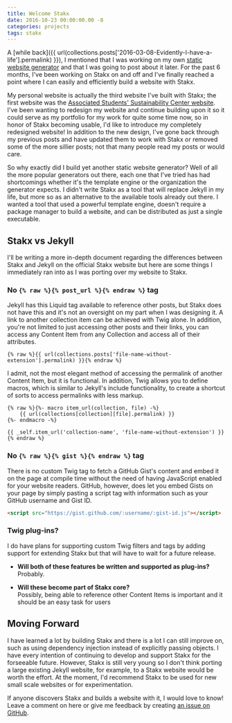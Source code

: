 ```yaml
---
title: Welcome Stakx
date: 2016-10-23 00:00:00.00 -8
categories: projects
tags: stakx
---
```


A [while back]({{ url(collections.posts['2016-03-08-Evidently-I-have-a-life'].permalink) }}), I mentioned that I was working on my own [static website generator](https://github.com/stakx-io/stakx) and that I was going to post about it later. For the past 6 months, I've been working on Stakx on and off and I've finally reached a point where I can easily and efficiently build a website with Stakx.

My personal website is actually the third website I've built with Stakx; the first website was the [Associated Students' Sustainability Center website](http://csunas.org/sustainabilitycenter/). I've been wanting to redesign my website and continue building upon it so it could serve as my portfolio for my work for quite some time now, so in honor of Stakx becoming usable, I'd like to introduce my completely redesigned website! In addition to the new design, I've gone back through my previous posts and have updated them to work with Stakx or removed some of the more sillier posts; not that many people read my posts or would care.

So why exactly did I build yet another static website generator? Well of all the more popular generators out there, each one that I've tried has had shortcomings whether it's the template engine or the organization the generator expects. I didn't write Stakx as a tool that will replace Jekyll in my life, but more so as an alternative to the available tools already out there. I wanted a tool that used a powerful template engine, doesn't require a package manager to build a website, and can be distributed as just a single executable.

## Stakx vs Jekyll

I'll be writing a more in-depth document regarding the differences between Stakx and Jekyll on the official Stakx website but here are some things I immediately ran into as I was porting over my website to Stakx.

### No `{% raw %}{% post_url %}{% endraw %}` tag

Jekyll has this Liquid tag available to reference other posts, but Stakx does not have this and it's not an oversight on my part when I was designing it. A link to another collection item can be achieved with Twig alone. In addition, you're not limited to just accessing other posts and their links, you can access any Content Item from any Collection and access all of their attributes.

```twig
{% raw %}{{ url(collections.posts['file-name-without-extension'].permalink) }}{% endraw %}
```

I admit, not the most elegant method of accessing the permalink of another Content Item, but it is functional. In addition, Twig allows you to define macros, which is similar to Jekyll's include functionality, to create a shortcut of sorts to access permalinks with less markup.

```twig
{% raw %}{%- macro item_url(collection, file) -%}
    {{ url(collections[collection][file].permalink) }}
{%- endmacro -%}

{{ _self.item_url('collection-name', 'file-name-without-extension') }}{% endraw %}
```

### No `{% raw %}{% gist %}{% endraw %}` tag

There is no custom Twig tag to fetch a GitHub Gist's content and embed it on the page at compile time without the need of having JavaScript enabled for your website readers. GitHub, however, does let you embed Gists on your page by simply pasting a script tag with information such as your GitHub username and Gist ID.

```html
<script src="https://gist.github.com/:username/:gist-id.js"></script>
```

### Twig plug-ins?

I do have plans for supporting custom Twig filters and tags by adding support for extending Stakx but that will have to wait for a future release.

- **Will both of these features be written and supported as plug-ins?**  
  Probably.

- **Will these become part of Stakx core?**  
  Possibly, being able to reference other Content Items is important and it should be an easy task for users

## Moving Forward

I have learned a lot by building Stakx and there is a lot I can still improve on, such as using dependency injection instead of explicitly passing objects. I have every intention of continuing to develop and support Stakx for the forseeable future. However, Stakx is still very young so I don't think porting a large existing Jekyll website, for example, to a Stakx website would be worth the effort. At the moment, I'd recommend Stakx to be used for new small scale websites or for experimentation.

If anyone discovers Stakx and builds a website with it, I would love to know! Leave a comment on here or give me feedback by creating [an issue on GitHub](https://github.com/stakx-io/stakx/issues).
